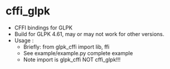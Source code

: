 # cffi_glpk
* CFFI bindings for GLPK
* Build for GLPK 4.61, may or may not work for other versions.
* Usage :
  * Briefly: from glpk_cffi import lib, ffi
  * See example/example.py complete example
  * Note import is glpk_cffi NOT cffi_glpk!!!